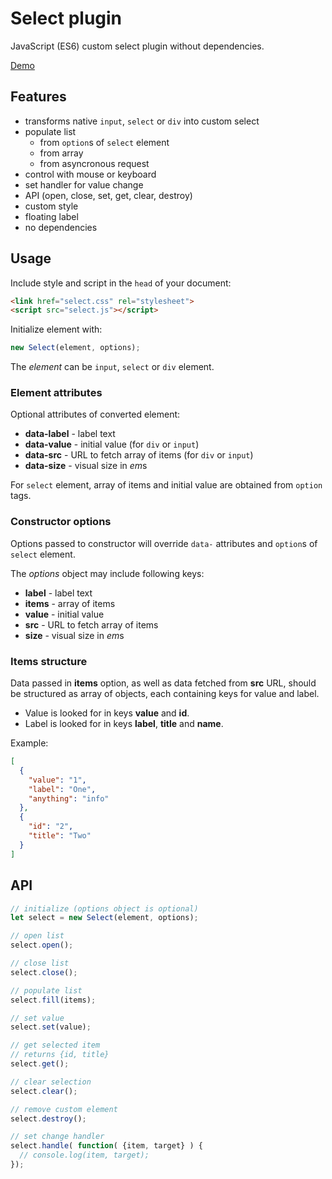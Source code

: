 # Select plugin

JavaScript (ES6) custom select plugin without dependencies.

[Demo](https://vvvkor.github.io/select-plugin/)

## Features

- transforms native ``input``, ``select`` or ``div`` into custom select
- populate list
  - from ``option``s of ``select`` element
  - from array
  - from asyncronous request
- control with mouse or keyboard
- set handler for value change
- API (open, close, set, get, clear, destroy)
- custom style
- floating label
- no dependencies

## Usage

Include style and script in the ``head`` of your document:

```html
<link href="select.css" rel="stylesheet">
<script src="select.js"></script> 
```

Initialize element with:

```javascript
new Select(element, options);
```

The *element* can be ``input``, ``select`` or ``div`` element.

### Element attributes

Optional attributes of converted element:

- **data-label** - label text
- **data-value** - initial value (for ``div`` or ``input``)
- **data-src** - URL to fetch array of items (for ``div`` or ``input``)
- **data-size** - visual size in *em*s

For ``select`` element, array of items and initial value are obtained from ``option`` tags.

### Constructor options

Options passed to constructor will override ``data-`` attributes and ``option``s of ``select`` element.

The *options* object may include following keys:

- **label** - label text
- **items** - array of items
- **value** - initial value
- **src** - URL to fetch array of items
- **size** - visual size in *em*s

### Items structure

Data passed in **items** option, as well as data fetched from **src** URL,
should be structured as array of objects, each containing keys for value and label.

- Value is looked for in keys **value** and **id**.
- Label is looked for in keys **label**, **title** and **name**.

Example: 

```json
[
  {
    "value": "1",
    "label": "One",
    "anything": "info"
  },
  {
    "id": "2",
    "title": "Two"
  }
]
```

## API

```javascript
// initialize (options object is optional)
let select = new Select(element, options);

// open list
select.open();

// close list
select.close();

// populate list
select.fill(items);

// set value
select.set(value);

// get selected item
// returns {id, title}
select.get();

// clear selection
select.clear();

// remove custom element
select.destroy();

// set change handler
select.handle( function( {item, target} ) {
  // console.log(item, target);
});
```
